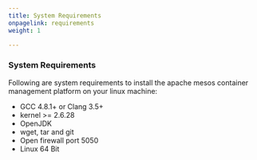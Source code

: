 ```yaml
---
title: System Requirements
onpagelink: requirements
weight: 1

---
```



### **System Requirements**

Following are system requirements to install the apache mesos container management platform on your linux machine:

*   GCC 4.8.1+ or Clang 3.5+
*   kernel >= 2.6.28
*   OpenJDK
*   wget, tar and git
*   Open firewall port 5050
*   Linux 64 Bit
 